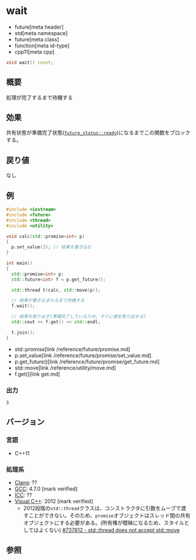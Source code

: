 # wait
* future[meta header]
* std[meta namespace]
* future[meta class]
* function[meta id-type]
* cpp11[meta cpp]

```cpp
void wait() const;
```

## 概要
処理が完了するまで待機する


## 効果
共有状態が準備完了状態([`future_status::ready`](../future_status.md))になるまでこの関数をブロックする。


## 戻り値
なし


## 例
```cpp example
#include <iostream>
#include <future>
#include <thread>
#include <utility>

void calc(std::promise<int> p)
{
  p.set_value(3); // 結果を書き込む
}

int main()
{
  std::promise<int> p;
  std::future<int> f = p.get_future();

  std::thread t(calc, std::move(p));

  // 結果が書き込まれるまで待機する
  f.wait();

  // 結果を取り出す(準備完了しているため、すぐに値を取り出せる)
  std::cout << f.get() << std::endl;

  t.join();
}
```
* std::promise[link /reference/future/promise.md]
* p.set_value[link /reference/future/promise/set_value.md]
* p.get_future()[link /reference/future/promise/get_future.md]
* std::move[link /reference/utility/move.md]
* f.get()[link get.md]

### 出力
```
3
```

## バージョン
### 言語
- C++11

### 処理系
- [Clang](/implementation.md#clang): ??
- [GCC](/implementation.md#gcc): 4.7.0 [mark verified]
- [ICC](/implementation.md#icc): ??
- [Visual C++](/implementation.md#visual_cpp): 2012 [mark verified]
	- 2012段階の`std::thread`クラスは、コンストラクタに引数をムーブで渡すことができない。そのため、`promise`オブジェクトはスレッド間の共有オブジェクトにする必要がある。(所有権が曖昧になるため、スタイルとしてはよくない)
		[#737812 - std::thread does not accept std::move](https://connect.microsoft.com/VisualStudio/feedback/details/737812)


## 参照


